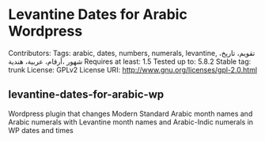 # Levantine Dates for Arabic Wordpress
Contributors: 
Tags: arabic, dates, numbers, numerals, levantine,  تقويم، تاريخ، شهور ،أرقام، عربية، هندية
Requires at least: 1.5
Tested up to: 5.8.2
Stable tag: trunk
License: GPLv2
License URI: http://www.gnu.org/licenses/gpl-2.0.html

## levantine-dates-for-arabic-wp
Wordpress plugin that changes Modern Standard Arabic month names and Arabic numerals with Levantine month names and Arabic-Indic numerals in WP dates and times
